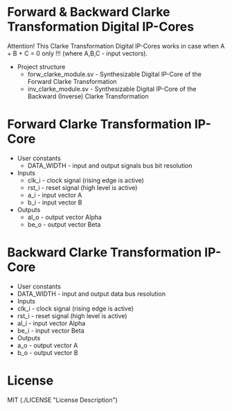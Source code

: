 # Forward & Backward Clarke Transformation Digital IP-Cores

Attention! This Clarke Transformation Digital IP-Cores works in case when A + B + C = 0 only !!!
(where A,B,C - input vectors).

* Project structure
  * forw_clarke_module.sv - Synthesizable Digital IP-Core of the Forward Clarke Transformation
  * inv_clarke_module.sv  - Synthesizable Digital IP-Core of the Backward (Inverse) Clarke Transformation

# Forward Clarke Transformation IP-Core

* User constants
  * DATA_WIDTH - input and output signals bus bit resolution
* Inputs
  * clk_i - clock signal (rising edge is active)
  * rst_i - reset signal (high level is active)
  * a_i   - input vector A
  * b_i   - input vector B
* Outputs
  * al_o  - output vector Alpha
  * be_o  - output vector Beta

# Backward Clarke Transformation IP-Core

* User constants
 * DATA_WIDTH - input and output data bus resolution
* Inputs
 * clk_i - clock signal (rising edge is active)
 * rst_i - reset signal (high level is active)
 * al_i  - input vector Alpha
 * be_i  - input vector Beta
* Outputs
 * a_o   - output vector A
 * b_o   - output vector B
  
# License
  
MIT (./LICENSE "License Description")

